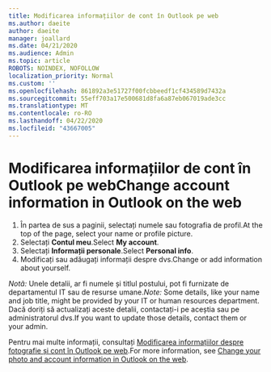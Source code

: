 ```yaml
---
title: Modificarea informațiilor de cont în Outlook pe web
ms.author: daeite
author: daeite
manager: joallard
ms.date: 04/21/2020
ms.audience: Admin
ms.topic: article
ROBOTS: NOINDEX, NOFOLLOW
localization_priority: Normal
ms.custom: ''
ms.openlocfilehash: 861892a3e51727f00fcbbeedf1cf434589d7432a
ms.sourcegitcommit: 55eff703a17e500681d8fa6a87eb067019ade3cc
ms.translationtype: MT
ms.contentlocale: ro-RO
ms.lasthandoff: 04/22/2020
ms.locfileid: "43667005"
---
```

# <a name="change-account-information-in-outlook-on-the-web"></a><span data-ttu-id="38742-102">Modificarea informațiilor de cont în Outlook pe web</span><span class="sxs-lookup"><span data-stu-id="38742-102">Change account information in Outlook on the web</span></span>

1. <span data-ttu-id="38742-103">În partea de sus a paginii, selectați numele sau fotografia de profil.</span><span class="sxs-lookup"><span data-stu-id="38742-103">At the top of the page, select your name or profile picture.</span></span>
1. <span data-ttu-id="38742-104">Selectați **Contul meu**.</span><span class="sxs-lookup"><span data-stu-id="38742-104">Select **My account**.</span></span>
1. <span data-ttu-id="38742-105">Selectați **Informații personale**.</span><span class="sxs-lookup"><span data-stu-id="38742-105">Select **Personal info**.</span></span>
1. <span data-ttu-id="38742-106">Modificați sau adăugați informații despre dvs.</span><span class="sxs-lookup"><span data-stu-id="38742-106">Change or add information about yourself.</span></span>

<span data-ttu-id="38742-107">*Notã:* Unele detalii, ar fi numele și titlul postului, pot fi furnizate de departamentul IT sau de resurse umane.</span><span class="sxs-lookup"><span data-stu-id="38742-107">*Note:* Some details, like your name and job title, might be provided by your IT or human resources department.</span></span> <span data-ttu-id="38742-108">Dacă doriți să actualizați aceste detalii, contactați-i pe aceștia sau pe administratorul dvs.</span><span class="sxs-lookup"><span data-stu-id="38742-108">If you want to update those details, contact them or your admin.</span></span>

<span data-ttu-id="38742-109">Pentru mai multe informații, consultați [Modificarea informațiilor despre fotografie și cont în Outlook pe web](https://support.office.com/article/b2dbb289-851d-4bed-93c3-3e136f5659ec).</span><span class="sxs-lookup"><span data-stu-id="38742-109">For more information, see [Change your photo and account information in Outlook on the web](https://support.office.com/article/b2dbb289-851d-4bed-93c3-3e136f5659ec).</span></span>